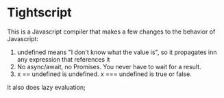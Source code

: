 # Tightscript

This is a Javascript compiler that makes a few changes to the behavior of Javascript:

1) undefined means "I don't know what the value is", so it propagates inn any expression that references it
2) No async/await, no Promises. You never have to wait for a result.
3) x == undefined is undefined. x === undefined is true or false.

It also does lazy evaluation; 